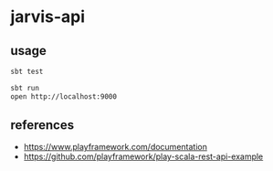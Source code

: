 # jarvis-api

<!--
[![Build Status][build-badge]][build-status]
[![Test Coverage][coverage-badge]][coverage-result]
-->

## usage

```bash
sbt test

sbt run
open http://localhost:9000
```

## references

- <https://www.playframework.com/documentation>
- <https://github.com/playframework/play-scala-rest-api-example>

[build-badge]: https://img.shields.io/travis/airt/jarvis-api.svg
[build-status]: https://travis-ci.org/airt/jarvis-api
[coverage-badge]: https://img.shields.io/coveralls/airt/jarvis-api.svg
[coverage-result]: https://coveralls.io/github/airt/jarvis-api
